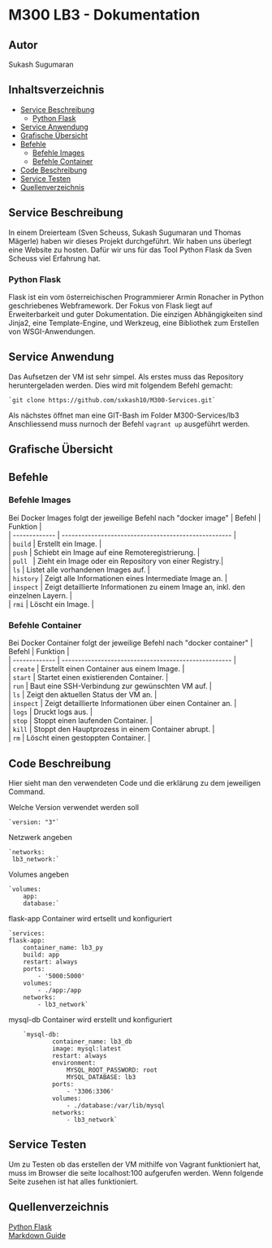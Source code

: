 # M300 LB3 - Dokumentation

## Autor
Sukash Sugumaran

## Inhaltsverzeichnis

- [Service Beschreibung](#beschrieb)
    - [Python Flask](#pythonflask)
- [Service Anwendung](#serviceanwendung)
- [Grafische Übersicht](#grafiken)
- [Befehle](#befehle)
    - [Befehle Images](#befehleimages)
    - [Befehle Container](#befehlecontainer)
- [Code Beschreibung](#code)
- [Service Testen](#testen)
- [Quellenverzeichnis](#quellenverzeichnis)

<a name="beschrieb"></a>
## Service Beschreibung
In einem Dreierteam (Sven Scheuss, Sukash Sugumaran und Thomas Mägerle) haben wir dieses Projekt durchgeführt. Wir haben uns überlegt eine Website zu hosten. Dafür wir uns für das Tool Python Flask da Sven Scheuss viel Erfahrung hat.
<a name="pythonflask"></a>
### Python Flask
Flask ist ein vom österreichischen Programmierer Armin Ronacher in Python geschriebenes Webframework. Der Fokus von Flask liegt auf Erweiterbarkeit und guter Dokumentation. Die einzigen Abhängigkeiten sind Jinja2, eine Template-Engine, und Werkzeug, eine Bibliothek zum Erstellen von WSGI-Anwendungen.

<a name="serviceanwendung"></a>
## Service Anwendung
Das Aufsetzen der VM ist sehr simpel. Als erstes muss das Repository heruntergeladen werden. Dies wird mit folgendem Befehl gemacht:

    `git clone https://github.com/sxkash10/M300-Services.git`

Als nächstes öffnet man eine GIT-Bash im Folder M300-Services/lb3
Anschliessend muss nurnoch der Befehl `vagrant up` ausgeführt werden.

<a name="grafiken"></a>
## Grafische Übersicht

<a name="befehle"></a>
## Befehle

<a name="befehleimages"></a>
### Befehle Images
Bei Docker Images folgt der jeweilige Befehl nach "docker image"
| Befehl            | Funktion                                             |  
| -------------     | ---------------------------------------------------- |  
| ```build```       | Erstellt ein Image.                                  |  
| ```push```        | Schiebt ein Image auf eine Remoteregistrierung.      |  
| ```pull ```       | Zieht ein Image oder ein Repository von einer Registry.|    
| ```ls```          | Listet alle vorhandenen Images auf.                  |  
| ```history```     | Zeigt alle Informationen eines Intermediate Image an. |  
| ```inspect```     | Zeigt detaillierte Informationen zu einem Image an, inkl. den einzelnen Layern.                                     |  
| ```rmi```         | Löscht ein Image.                                     |  

<a name="befehlecontainer"></a>
### Befehle Container
Bei Docker Container folgt der jeweilige Befehl nach "docker container"
| Befehl            | Funktion                                             |  
| -------------     | ---------------------------------------------------- |  
| ```create```      | Erstellt einen Container aus einem Image.            |  
| ```start```       | Startet einen existierenden Container.               |  
| ```run```         | Baut eine SSH-Verbindung zur gewünschten VM auf.     |  
| ```ls```          | Zeigt den aktuellen Status der VM an.                |  
| ```inspect```     | Zeigt detaillierte Informationen über einen Container an. |  
| ```logs```        | Druckt logs aus.                                     |  
| ```stop```        | Stoppt einen laufenden Container.                    |  
| ```kill```        | Stoppt den Hauptprozess in einem Container abrupt.   |  
| ```rm```          | Löscht einen gestoppten Container.                   |  

<a name="code"></a>
## Code Beschreibung
Hier sieht man den verwendeten Code und die erklärung zu dem jeweiligen Command.

Welche Version verwendet werden soll

    `version: "3"`

Netzwerk angeben

    `networks:
     lb3_network:`

Volumes angeben

    `volumes:
        app:
        database:`

flask-app Container wird ertsellt und konfiguriert

    `services:
    flask-app:
        container_name: lb3_py
        build: app
        restart: always
        ports:
            - '5000:5000'
        volumes:
            - ./app:/app
        networks:
            - lb3_network`

mysql-db Container wird erstellt und konfiguriert

        `mysql-db:
                container_name: lb3_db
                image: mysql:latest
                restart: always
                environment:
                    MYSQL_ROOT_PASSWORD: root
                    MYSQL_DATABASE: lb3
                ports:
                    - '3306:3306'
                volumes:
                    - ./database:/var/lib/mysql
                networks:
                    - lb3_network`

<a name="testen"></a>
## Service Testen
Um zu Testen ob das erstellen der VM mithilfe von Vagrant funktioniert hat, muss im Browser die seite localhost:100 aufgerufen werden.
Wenn folgende Seite zusehen ist hat alles funktioniert.

<a name="quellenverzeichnis"></a>
## Quellenverzeichnis
[Python Flask](https://flask.palletsprojects.com/en/2.1.x/)  
[Markdown Guide](https://www.markdownguide.org/)
